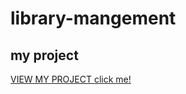# library-mangement
## my project
[VIEW MY PROJECT ](https://akhil775.github.io/librarymangement/.)
[click me!](https://akhil775.github.io/library-mangement/)
